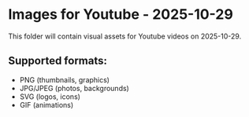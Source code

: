 # Images for Youtube - 2025-10-29

This folder will contain visual assets for Youtube videos on 2025-10-29.

## Supported formats:
- PNG (thumbnails, graphics)
- JPG/JPEG (photos, backgrounds)
- SVG (logos, icons)
- GIF (animations)
